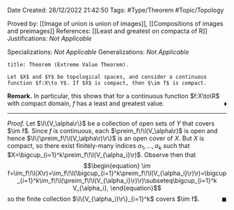 <div class="topSpace"></div>

Date Created: 28/12/2022 21:42:50
Tags: #Type/Theorem #Topic/Topology

Proved by: [[Image of union is union of images]], [[Compositions of images and preimages]]
References: [[Least and greatest on compacta of R]]
Justifications: <i>Not Applicable</i>

Specializations: <i>Not Applicable</i>
Generalizations: <i>Not Applicable</i>

``` ad-Theorem
title: Theorem (Extreme Value Theorem).

Let $X$ and $Y$ be topological spaces, and consider a continuous function $f:X\to Y$. If $X$ is compact, then $\im f$ is compact.

```

<b>Remark.</b> In particular, this shows that for a continuous function $f:X\to\R$ with compact domain, $f$ has a least and greatest value.<span style="float:right;">$\blacklozenge$</span>

---

<i>Proof.</i> Let $\l\{V_\alpha\r\}$ be a collection of open sets of $Y$ that covers $\im f$. Since $f$ is continuous, each $\preim_f\!\l(V_\alpha\r)$ is open and hence $\l\{\preim_f\!\l(V_\alpha\r)\r\}$ is an open cover of $X$. But $X$ is compact, so there exist finitely-many indices $\alpha_1,\dots,\alpha_k$ such that $X=\bigcup_{i=1}^k\preim_f\!\l(V_{\alpha_i}\r)$. Observe then that
$$\begin{equation}
    \im f=\im_f\!\l(X\r)=\im_f\!\l(\bigcup_{i=1}^k\preim_f\!\l(V_{\alpha_i}\r)\r)=\bigcup_{i=1}^k\im_f\!\l(\preim_f\!\l(V_{\alpha_i}\r)\r)\subseteq\bigcup_{i=1}^k V_{\alpha_i},
\end{equation}$$
so the finite collection $\l\{V_{\alpha_i}\r\}_{i=1}^k$ covers $\im f$.<span style="float:right;">$\blacksquare$</span>
